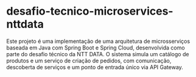 # desafio-tecnico-microservices-nttdata
Este projeto é uma implementação de uma arquitetura de microsserviços baseada em Java com Spring Boot e Spring Cloud, desenvolvida como parte do desafio técnico da NTT DATA. O sistema simula um catálogo de produtos e um serviço de criação de pedidos, com comunicação, descoberta de serviços e um ponto de entrada único via API Gateway.
